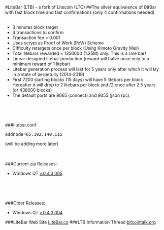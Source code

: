 #LiteBar (LTB) - a fork of Litecoin (LTC)
##The silver equivalence of BitBar with fast block time and fast confirmations (only 4 confirmations needed).
<br>
<br>
* 3 minutes block target
* 4 transactions to confirm
* Transaction fee = 0.001
* Uses scrypt as Proof of Work (PoW) Scheme
* Difficulty retargets once per block (Using Kimoto Gravity Well)
* Total litebars rewarded = 1350000 (1.35M) only. This is a rare bar!
* Linear designed litebar production (reward will halve once only to a minimum reward of 1 litebar)
* Litebar generation process will last for 5 years only after which it will lay in a state of perpetuity (2014-2019)
* First 7200 starting blocks (15 days) will have 5 litebars per block Hereafter it will drop to 2 litebars per block and /2 once after 2.5 years (or 438000 blocks)
* The default ports are 9065 (connect) and 9055 (json rpc).
<br>
<br>
<br>

###litebar.conf
<pre>
addnode=65.102.140.115
</pre>
(will be adding more later)
<br>
<br>
<br>

###Current zip Releases:
*  Windows  QT [v.0.4.3.005](https://drive.google.com/file/d/0B1cnD3W8c0jtWHE1OVBadTN6RTg/view?usp=sharing) 
<br>
<br>
<br>

###Older Releases:
*  Windows  QT [v.0.4.3.004](https://drive.google.com/file/d/0B1cnD3W8c0jtN0RLdkFNVjhTbzA/view?usp=sharing)

###LiteBar Web Site [LiteBar.co](http://litebar.co/)
###LTB Information Thread [bitcointalk.org](https://bitcointalk.org/index.php?topic=1413832.0)
